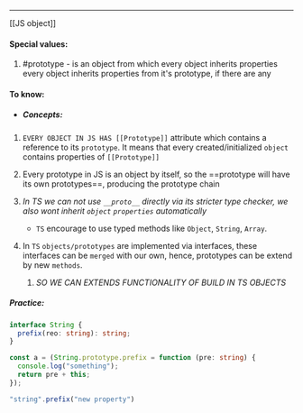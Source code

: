 ***
[[JS object]]
#### Special values:
1. #prototype - is an object from which every object inherits properties  every object inherits properties from it's prototype, if there are any 

#### To know:

- ##### Concepts:
1. `EVERY OBJECT IN JS HAS [[Prototype]]` attribute which contains a reference to its `prototype`. It means that every created/initialized `object` contains properties of `[[Prototype]]`

2. Every prototype in JS is an object by itself, so the ==prototype will have its own prototypes==, producing the prototype chain 

3. *In TS we can not use `__proto__` directly via its stricter type checker, we also wont inherit `object` `properties` automatically*
	- `TS` encourage to use typed methods like `Object`, `String`, `Array`.

4. In `TS` `objects/prototypes` are implemented via interfaces, these interfaces can be `merged` with our own, hence, prototypes can be extend by new `methods`. 
	1. *SO WE CAN EXTENDS FUNCTIONALITY OF BUILD IN TS OBJECTS*
##### Practice:
```ts
interface String {
  prefix(reo: string): string;
}

const a = (String.prototype.prefix = function (pre: string) {
  console.log("something");
  return pre + this;
});

"string".prefix("new property")
```
